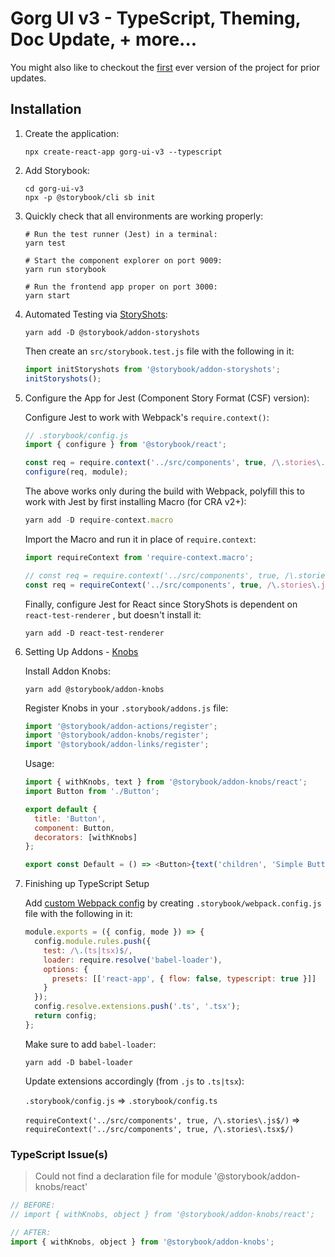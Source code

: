 # Gorg UI v3 - TypeScript, Theming, Doc Update, + more...

You might also like to checkout the [first](https://github.com/nelsieborja/gorg-ui) ever version of the project for prior updates.

## Installation

1. Create the application:

   ```shell
   npx create-react-app gorg-ui-v3 --typescript
   ```

2. Add Storybook:

   ```shell
   cd gorg-ui-v3
   npx -p @storybook/cli sb init
   ```

3. Quickly check that all environments are working properly:

   ```shell
   # Run the test runner (Jest) in a terminal:
   yarn test

   # Start the component explorer on port 9009:
   yarn run storybook

   # Run the frontend app proper on port 3000:
   yarn start
   ```

4. Automated Testing via [StoryShots](https://www.npmjs.com/package/@storybook/addon-storyshots):

   ```shell
   yarn add -D @storybook/addon-storyshots
   ```

   Then create an `src/storybook.test.js` file with the following in it:

   ```js
   import initStoryshots from '@storybook/addon-storyshots';
   initStoryshots();
   ```

5. Configure the App for Jest (Component Story Format (CSF) version):

   Configure Jest to work with Webpack's `require.context()`:

   ```js
   // .storybook/config.js
   import { configure } from '@storybook/react';

   const req = require.context('../src/components', true, /\.stories\.js$/); // <- import all the stories at once
   configure(req, module);
   ```

   The above works only during the build with Webpack, polyfill this to work with Jest by first installing Macro (for CRA v2+):

   ```js
   yarn add -D require-context.macro
   ```

   Import the Macro and run it in place of `require.context`:

   ```js
   import requireContext from 'require-context.macro';

   // const req = require.context('../src/components', true, /\.stories\.js$/); <-- replaced
   const req = requireContext('../src/components', true, /\.stories\.js$/);
   ```

   Finally, configure Jest for React since StoryShots is dependent on `react-test-renderer` , but doesn't install it:

   ```shell
   yarn add -D react-test-renderer
   ```

6. Setting Up Addons - [Knobs](https://github.com/storybookjs/storybook/tree/master/addons/knobs)

   Install Addon Knobs:

   ```shell
   yarn add @storybook/addon-knobs
   ```

   Register Knobs in your `.storybook/addons.js` file:

   ```js
   import '@storybook/addon-actions/register';
   import '@storybook/addon-knobs/register';
   import '@storybook/addon-links/register';
   ```

   Usage:

   ```js
   import { withKnobs, text } from '@storybook/addon-knobs/react';
   import Button from './Button';

   export default {
     title: 'Button',
     component: Button,
     decorators: [withKnobs]
   };

   export const Default = () => <Button>{text('children', 'Simple Button')}</Button>;
   ```

7. Finishing up TypeScript Setup

   Add [custom Webpack config](https://storybook.js.org/docs/configurations/custom-webpack-config/#full-control-mode--default) by creating `.storybook/webpack.config.js` file with the following in it:

   ```js
   module.exports = ({ config, mode }) => {
     config.module.rules.push({
       test: /\.(ts|tsx)$/,
       loader: require.resolve('babel-loader'),
       options: {
         presets: [['react-app', { flow: false, typescript: true }]]
       }
     });
     config.resolve.extensions.push('.ts', '.tsx');
     return config;
   };
   ```

   Make sure to add `babel-loader`:

   ```shell
   yarn add -D babel-loader
   ```

   Update extensions accordingly (from `.js` to `.ts|tsx`):

   `.storybook/config.js` => `.storybook/config.ts`

   `requireContext('../src/components', true, /\.stories\.js$/)` => `requireContext('../src/components', true, /\.stories\.tsx$/)`

### TypeScript Issue(s)

> Could not find a declaration file for module '@storybook/addon-knobs/react'

```js
// BEFORE:
// import { withKnobs, object } from '@storybook/addon-knobs/react';

// AFTER:
import { withKnobs, object } from '@storybook/addon-knobs';
```
